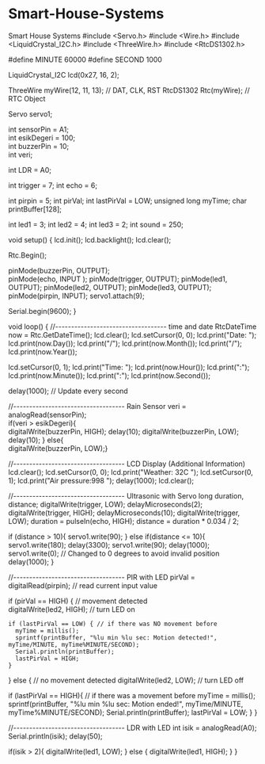 # Smart-House-Systems
Smart House Systems
#include <Servo.h>
#include <Wire.h>
#include <LiquidCrystal_I2C.h>
#include <ThreeWire.h>
#include <RtcDS1302.h>

#define MINUTE 60000
#define SECOND 1000

LiquidCrystal_I2C lcd(0x27, 16, 2);

ThreeWire myWire(12, 11, 13);        // DAT, CLK, RST
RtcDS1302<ThreeWire> Rtc(myWire);    // RTC Object

Servo servo1; 

int sensorPin = A1;                
int esikDegeri = 100;              
int buzzerPin = 10;                
int veri;                          

int LDR = A0;

int trigger = 7;
int echo = 6;

int pirpin = 5;
int pirVal;
int lastPirVal = LOW;
unsigned long myTime;
char printBuffer[128];

int led1 = 3; 
int led2 = 4;
int led3 = 2;
int sound = 250;

void setup()
{
  lcd.init();
  lcd.backlight();
  lcd.clear();

  Rtc.Begin();
  
  pinMode(buzzerPin, OUTPUT);  
  pinMode(echo, INPUT );
  pinMode(trigger, OUTPUT); 
  pinMode(led1, OUTPUT);
  pinMode(led2, OUTPUT);
  pinMode(led3, OUTPUT);
  pinMode(pirpin, INPUT);
  servo1.attach(9);
  
  Serial.begin(9600);
}

void loop() {
  //----------------------------------- time and date
  RtcDateTime now = Rtc.GetDateTime();
  lcd.clear();
  lcd.setCursor(0, 0);
  lcd.print("Date: ");
  lcd.print(now.Day());
  lcd.print("/");
  lcd.print(now.Month());
  lcd.print("/");
  lcd.print(now.Year());

  lcd.setCursor(0, 1);
  lcd.print("Time: ");
  lcd.print(now.Hour());
  lcd.print(":");
  lcd.print(now.Minute());
  lcd.print(":");
  lcd.print(now.Second());

  delay(1000); // Update every second
  
  //----------------------------------- Rain Sensor
  veri = analogRead(sensorPin);    
  if(veri > esikDegeri){           
    digitalWrite(buzzerPin, HIGH); 
    delay(10);
    digitalWrite(buzzerPin, LOW);
    delay(10);
  }
  else{                            
    digitalWrite(buzzerPin, LOW);}
  
  //----------------------------------- LCD Display (Additional Information)
  lcd.clear();
  lcd.setCursor(0, 0);
  lcd.print("Weather: 32C ");
  lcd.setCursor(0, 1);
  lcd.print("Air pressure:998 ");
  delay(1000);
  lcd.clear();
  
  
  //----------------------------------- Ultrasonic with Servo 
  long duration, distance;
  digitalWrite(trigger, LOW);
  delayMicroseconds(2);
  digitalWrite(trigger, HIGH);
  delayMicroseconds(10);
  digitalWrite(trigger, LOW);
  duration = pulseIn(echo, HIGH);
  distance = duration * 0.034 / 2;

  if (distance > 10){
    servo1.write(90);
  }
  else if(distance <= 10){
    servo1.write(180);
    delay(3300);
    servo1.write(90);
    delay(1000);
    servo1.write(0);  // Changed to 0 degrees to avoid invalid position
    delay(1000);
  }
  
  //----------------------------------- PIR with LED 
  pirVal = digitalRead(pirpin);  // read current input value

  if (pirVal == HIGH) { // movement detected  
    digitalWrite(led2, HIGH);  // turn LED on

    if (lastPirVal == LOW) { // if there was NO movement before
      myTime = millis();
      sprintf(printBuffer, "%lu min %lu sec: Motion detected!", myTime/MINUTE, myTime%MINUTE/SECOND); 
      Serial.println(printBuffer);
      lastPirVal = HIGH;
    }
  } else { // no movement detected
    digitalWrite(led2, LOW); // turn LED off

  if (lastPirVal == HIGH){ // if there was a movement before
      myTime = millis();
      sprintf(printBuffer, "%lu min %lu sec: Motion ended!", myTime/MINUTE, myTime%MINUTE/SECOND); 
      Serial.println(printBuffer);
      lastPirVal = LOW;
    }
  }
  
  //----------------------------------- LDR with LED 
  int isik = analogRead(A0);
  Serial.println(isik);
  delay(50);

  if(isik > 2){
    digitalWrite(led1, LOW);
  }
  else {
    digitalWrite(led1, HIGH);
  }
}

